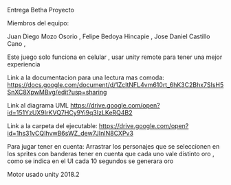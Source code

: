 Entrega Betha Proyecto

Miembros del equipo:

Juan Diego Mozo Osorio , Felipe Bedoya Hincapie , Jose Daniel Castillo Cano ,

Este juego solo funciona en celular , usar unity remote para tener una mejor experiencia

Link a la documentacion para una lectura mas comoda:
https://docs.google.com/document/d/1ZcltNFL4vm610rt_6hK3C2Bhx7SIsH5SnXC8XpwMBvg/edit?usp=sharing

Link al diagrama UML
https://drive.google.com/open?id=151YzUX9IrKVQ7HCy9Yi9q3IzLKeRQ4B2

Link a la carpeta del ejecutable:
https://drive.google.com/open?id=1hs31vCQIhvwB6sWZ_dew7JInIN8CXPv3

Para jugar tener en cuenta:
Arrastrar los personajes que se seleccionen en los sprites con banderas
tener en cuenta que cada uno vale distinto oro , como se indica en el UI
cada 10 segundos se generara oro

Motor usado unity 2018.2
